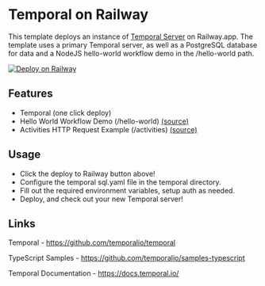 # Temporal on Railway
This template deploys an instance of [Temporal Server]([https://www.rabbitmq.com/](https://github.com/temporalio/temporal)) on Railway.app. The template uses a primary Temporal server, as well as a PostgreSQL database for data and a NodeJS hello-world workflow demo in the /hello-world path.

[![Deploy on Railway](https://railway.app/button.svg)](https://railway.app/template/AhDDtZ?referralCode=IQhE0B)
## Features
- Temporal (one click deploy)
- Hello World Workflow Demo (/hello-world) [(source)](https://github.com/temporalio/samples-typescript/tree/main/hello-world)
- Activities HTTP Request Example (/activities) [(source)](https://github.com/temporalio/samples-typescript/tree/main/activities-examples)
## Usage
- Click the deploy to Railway button above!
- Configure the temporal sql.yaml file in the temporal directory.
- Fill out the required environment variables, setup auth as needed.
- Deploy, and check out your new Temporal server!
## Links
Temporal - https://github.com/temporalio/temporal

TypeScript Samples - https://github.com/temporalio/samples-typescript

Temporal Documentation - https://docs.temporal.io/
